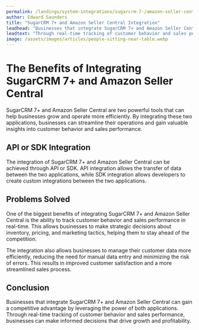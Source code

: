 ```yaml
---
permalink: /landings/system-integrations/sugarcrm-7-/amazon-seller-central
author: Edward Saunders
title: "SugarCRM 7+ and Amazon Seller Central Integration"
leadhead: "Businesses that integrate SugarCRM 7+ and Amazon Seller Central can gain a competitive advantage by leveraging the power of both applications"
leadtext: "Through real-time tracking of customer behavior and sales performance, businesses can make informed decisions that drive growth and profitability."
image: /assets/images/articles/people-sitting-near-table.webp
---
```

<div class="arttext">    <h1>The Benefits of Integrating SugarCRM 7+ and Amazon Seller Central</h1>
    <p>SugarCRM 7+ and Amazon Seller Central are two powerful tools that can help businesses grow and operate more efficiently. By integrating these two applications, businesses can streamline their operations and gain valuable insights into customer behavior and sales performance.</p>
    <h2>API or SDK Integration</h2>
    <p>The integration of SugarCRM 7+ and Amazon Seller Central can be achieved through API or SDK. API integration allows the transfer of data between the two applications, while SDK integration allows developers to create custom integrations between the two applications.</p>
    <h2>Problems Solved</h2>
    <p>One of the biggest benefits of integrating SugarCRM 7+ and Amazon Seller Central is the ability to track customer behavior and sales performance in real-time. This allows businesses to make strategic decisions about inventory, pricing, and marketing tactics, helping them to stay ahead of the competition.</p>
    <p>The integration also allows businesses to manage their customer data more efficiently, reducing the need for manual data entry and minimizing the risk of errors. This results in improved customer satisfaction and a more streamlined sales process.</p>
    <h2>Conclusion</h2>
    <p>Businesses that integrate SugarCRM 7+ and Amazon Seller Central can gain a competitive advantage by leveraging the power of both applications. Through real-time tracking of customer behavior and sales performance, businesses can make informed decisions that drive growth and profitability.</p>
</div>